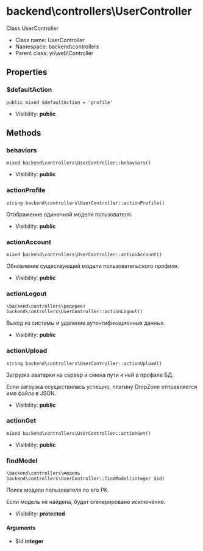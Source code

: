backend\controllers\UserController
===============

Class UserController




* Class name: UserController
* Namespace: backend\controllers
* Parent class: yii\web\Controller





Properties
----------


### $defaultAction

    public mixed $defaultAction = 'profile'





* Visibility: **public**


Methods
-------


### behaviors

    mixed backend\controllers\UserController::behaviors()





* Visibility: **public**




### actionProfile

    string backend\controllers\UserController::actionProfile()

Отображение одиночной модели пользователя.



* Visibility: **public**




### actionAccount

    mixed backend\controllers\UserController::actionAccount()

Обновление существующей модели пользовательского профиля.



* Visibility: **public**




### actionLogout

    \backend\controllers\редирект backend\controllers\UserController::actionLogout()

Выход из системы и удаление аутентификационных данных.



* Visibility: **public**




### actionUpload

    string backend\controllers\UserController::actionUpload()

Загрузка аватарки на сервер и смена пути к ней в профиле БД.

Если загрузка осуществилась успешно, плагину DropZone отправляется имя файла в JSON.

* Visibility: **public**




### actionGet

    mixed backend\controllers\UserController::actionGet()





* Visibility: **public**




### findModel

    \backend\controllers\модель backend\controllers\UserController::findModel(integer $id)

Поиск модели пользователя по его PK.

Если модель не найдена, будет сгенерировано исключение.

* Visibility: **protected**


#### Arguments
* $id **integer**


